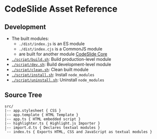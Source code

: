 # CodeSlide Asset Reference

## Development
- The built modules:
  - `./dist/index.js` is an ES module
  - `./dist/index.cjs` is a CommonJS module
  - are built for another module [CodeSlide Core](../../core/)
- [`./script/build.sh`](../script/build.sh): Build production-level module
- [`./script/dev.sh`](../script/dev.sh): Build development-level module
- [`./script/clean.sh`](../script/clean.sh): Clean built module
- [`./script/install.sh`](./script/install.sh): Install `node_modules`
- [`./script/uninstall.sh`](./script/uninstall.sh): Uninstall `node_modules`

## Source Tree
```
src/
|-- app.stylesheet { CSS }
|-- app.template { HTML Template }
|-- app.ts { HTML embedded script }
|-- highlighter.ts { Highlight.js Importer }
|-- import.d.ts { Declares textual modules }
`-- index.ts { Exports HTML, CSS and JavaScript as textual modules }
```
